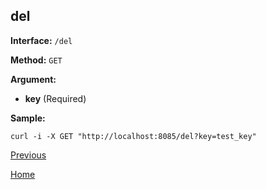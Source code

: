 del
----------

**Interface:** `/del`

**Method:** `GET`

**Argument:** 

*  **key**  (Required)   

**Sample:**

    curl -i -X GET "http://localhost:8085/del?key=test_key"

[Previous](../hustdict.md)

[Home](../../index.md)